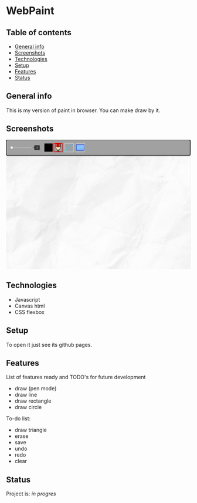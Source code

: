 # WebPaint

## Table of contents
* [General info](#general-info)
* [Screenshots](#screenshots)
* [Technologies](#technologies)
* [Setup](#setup)
* [Features](#features)
* [Status](#status)

## General info
This is my version of paint in browser. You can make draw by it.

## Screenshots
![Example screenshot](./images/ss.png)

## Technologies
* Javascript
* Canvas html
* CSS flexbox

## Setup
To open it just see its github pages.

## Features
List of features ready and TODO's for future development
* draw (pen mode)
* draw line
* draw rectangle
* draw circle

To-do list:
* draw triangle
* erase
* save 
* undo
* redo
* clear


## Status
Project is: _in progres_
